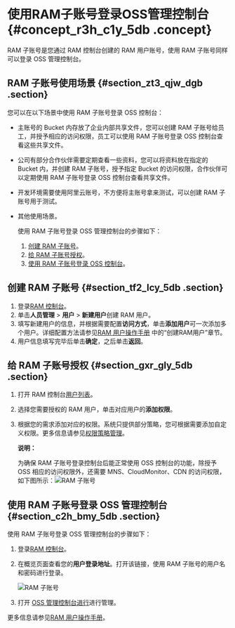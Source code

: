 # 使用RAM子账号登录OSS管理控制台 {#concept_r3h_c1y_5db .concept}

RAM 子账号是您通过 RAM 控制台创建的 RAM 用户账号，使用 RAM 子账号同样可以登录 OSS 管理控制台。

## RAM 子账号使用场景 {#section_zt3_qjw_dgb .section}

您可以在以下场景中使用 RAM 子账号登录 OSS 控制台：

-   主账号的 Bucket 内存放了企业内部共享文件，您可以创建 RAM 子账号给员工，并授予相应的访问权限，员工可以使用 RAM 子账号登录 OSS 控制台查看这些共享文件。
-   公司有部分合作伙伴需要定期查看一些资料，您可以将资料放在指定的 Bucket 内，并创建 RAM 子账号，授予指定 Bucket 的访问权限，合作伙伴可以定期使用 RAM 子账号登录 OSS 控制台查看共享文件。
-   开发环境需要使用阿里云账号，不方便将主账号拿来测试，可以创建 RAM 子账号用于测试。
-   其他使用场景。

    使用 RAM 子账号登录 OSS 管理控制台的步骤如下：

    1.  [创建 RAM 子账号](#)。
    2.  [给 RAM 子账号授权](#)。
    3.  [使用 RAM 子账号登录 OSS 控制台](#)。

## 创建 RAM 子账号 {#section_tf2_lcy_5db .section}

1.  登录[RAM 控制台](https://ram.console.aliyun.com)。
2.  单击**人员管理** \> **用户** \> **新建用户**创建 RAM 用户。
3.  填写新建用户的信息，并根据需要配置**访问方式**，单击**添加用户**可一次添加多个用户。详细配置方法请参见[RAM 用户操作手册](../../../../cn.zh-CN/用户指南/身份管理/用户管理/用户.md#) 中的“创建RAM用户”章节。
4.  用户信息填写完毕后单击**确定**，之后单击**返回**。

## 给 RAM 子账号授权 {#section_gxr_gly_5db .section}

1.  打开 RAM 控制台[用户列表](https://ram.console.aliyun.com/users)。
2.  选择您需要授权的 RAM 用户，单击对应用户的**添加权限**。
3.  根据您的需求添加对应的权限。系统只提供部分策略，您可根据需要添加自定义权限。更多信息请参见[权限策略管理](../../../../cn.zh-CN/用户指南/权限管理/权限策略管理.md#)。

    **说明：** 

    为确保 RAM 子账号登录控制台后能正常使用 OSS 控制台的功能，除授予 OSS 相应的访问权限外，还需要 MNS、CloudMonitor、CDN 的访问权限，如下图所示：![RAM 子账号](http://static-aliyun-doc.oss-cn-hangzhou.aliyuncs.com/assets/img/4737/15451142411495_zh-CN.PNG)


## 使用 RAM 子账号登录 OSS 管理控制台 {#section_c2h_bmy_5db .section}

使用 RAM 子账号登录 OSS 管理控制台的步骤如下：

1.  登录[RAM 控制台](https://ram.console.aliyun.com)。
2.  在概览页面查看您的**用户登录地址**。打开该链接，使用 RAM 子账号的用户名和密码进行登录。

    ![RAM 子账号](http://static-aliyun-doc.oss-cn-hangzhou.aliyuncs.com/assets/img/4737/154511424211370_zh-CN.png)

3.  打开 [OSS 管理控制台进行](https://oss.console.aliyun.com)进行管理。

更多信息请参见[RAM 用户操作手册](../../../../cn.zh-CN/用户指南/身份管理/用户管理/用户.md#)。

